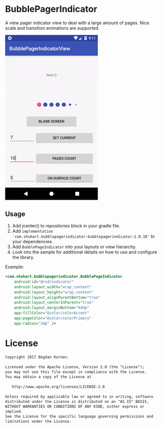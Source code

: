 # BubblePagerIndicator
A view pager indicator view to deal with a large amount of pages. Nice scale and transition animations are supported.

<img src="/images/sample.gif" alt="Sample" width="300px" />

Usage
-----

1. Add jcenter() to repositories block in your gradle file.
2. Add `implementation 'com.shuhart.bubblepagerindicator:bubblepagerindicator:1.0.10'` to your dependencies.
2. Add `BubblePageIndicator` into your layouts or view hierarchy.
3. Look into the sample for additional details on how to use and configure the library.

Example:

```xml
<com.shuhart.bubblepagerindicator.BubblePageIndicator
	android:id="@+id/indicator"
	android:layout_width="wrap_content"
	android:layout_height="wrap_content"
	android:layout_alignParentBottom="true"
	android:layout_centerInParent="true"
	android:layout_marginBottom="64dp"
	app:fillColor="@color/colorAccent"
	app:pageColor="@color/colorPrimary"
	app:radius="3dp" />

```
License
=======

    Copyright 2017 Bogdan Kornev.

    Licensed under the Apache License, Version 2.0 (the "License");
    you may not use this file except in compliance with the License.
    You may obtain a copy of the License at

       http://www.apache.org/licenses/LICENSE-2.0

    Unless required by applicable law or agreed to in writing, software
    distributed under the License is distributed on an "AS IS" BASIS,
    WITHOUT WARRANTIES OR CONDITIONS OF ANY KIND, either express or implied.
    See the License for the specific language governing permissions and
    limitations under the License.
